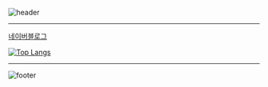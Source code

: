 ![header](https://capsule-render.vercel.app/api?type=slice&color=D0303C&text=Jang%MK&fontSize=40&fontColor=FFFFFF&fontAlign=85&fontAlignY=35&rotate=7)

---

[네이버블로그](https://blog.naver.com/wkdrn970)

[![Top Langs](https://github-readme-stats.vercel.app/api/top-langs/?username=Dokkabei97&layout=compact&exclude_repo=MyFirstAI,idleProject&hide=css,html&theme=dracula)](https://github.com/anuraghazra/github-readme-stats)

---

![footer](https://capsule-render.vercel.app/api?section=footer&type=slice&color=134A9D)
